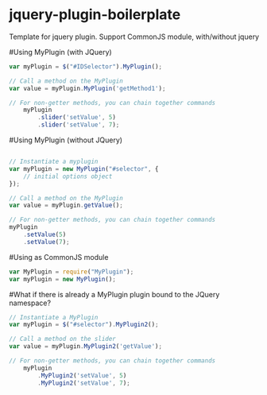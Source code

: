 # jquery-plugin-boilerplate
Template for jquery plugin. Support CommonJS module, with/without jquery

#Using MyPlugin (with JQuery)
```javascript
var myPlugin = $("#IDSelector").MyPlugin();

// Call a method on the MyPlugin
var value = myPlugin.MyPlugin('getMethod1');

// For non-getter methods, you can chain together commands
    myPlugin
        .slider('setValue', 5)
        .slider('setValue', 7);
```
#Using MyPlugin (without JQuery)
```javascript

// Instantiate a myplugin
var myPlugin = new MyPlugin("#selector", {
    // initial options object
});

// Call a method on the MyPlugin
var value = myPlugin.getValue();

// For non-getter methods, you can chain together commands
myPlugin
    .setValue(5)
    .setValue(7);
```

#Using as CommonJS module
```javascript
var MyPlugin = require("MyPlugin");
var myPlugin = new MyPlugin();
```

#What if there is already a MyPlugin plugin bound to the JQuery namespace?
```javascript
// Instantiate a MyPlugin
var myPlugin = $("#selector").MyPlugin2();

// Call a method on the slider
var value = myPlugin.MyPlugin2('getValue');

// For non-getter methods, you can chain together commands
    myPlugin
        .MyPlugin2('setValue', 5)
        .MyPlugin2('setValue', 7);
```


